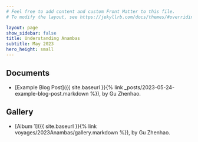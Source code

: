 ```yaml
---
# Feel free to add content and custom Front Matter to this file.
# To modify the layout, see https://jekyllrb.com/docs/themes/#overriding-theme-defaults

layout: page
show_sidebar: false
title: Understanding Anambas 
subtitle: May 2023
hero_height: small
---
```




## Documents

- [Example Blog Post]({{ site.baseurl }}{% link _posts/2023-05-24-example-blog-post.markdown %}), by Gu Zhenhao.

## Gallery

- [Album 1]({{ site.baseurl }}{% link voyages/2023Anambas/gallery.markdown %}), by Gu Zhenhao.